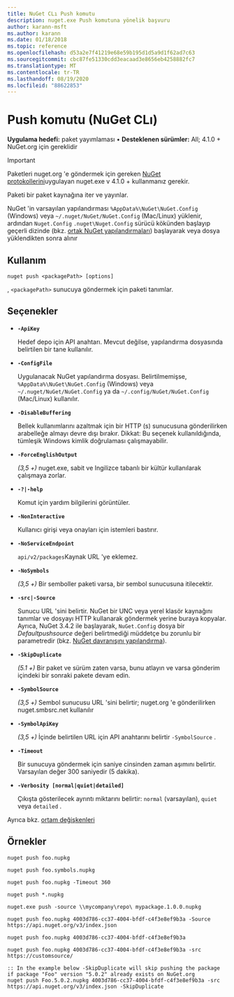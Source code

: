```yaml
---
title: NuGet CLı Push komutu
description: nuget.exe Push komutuna yönelik başvuru
author: karann-msft
ms.author: karann
ms.date: 01/18/2018
ms.topic: reference
ms.openlocfilehash: d53a2e7f41219e68e59b195d1d5a9d1f62ad7c63
ms.sourcegitcommit: cbc87fe51330cdd3eacaad3e8656eb4258882fc7
ms.translationtype: MT
ms.contentlocale: tr-TR
ms.lasthandoff: 08/19/2020
ms.locfileid: "88622853"
---
```

# <a name="push-command-nuget-cli"></a>Push komutu (NuGet CLı)

**Uygulama hedefi:** paket yayımlaması &bullet; **Desteklenen sürümler:** All; 4.1.0 + NuGet.org için gereklidir

> [!Important]
> Paketleri nuget.org 'e göndermek için gereken [NuGet protokollerini](../../api/nuget-protocols.md)uygulayan nuget.exe v 4.1.0 + kullanmanız gerekir.

Paketi bir paket kaynağına iter ve yayınlar.

NuGet 'in varsayılan yapılandırması `%AppData%\NuGet\NuGet.Config` (Windows) veya `~/.nuget/NuGet/NuGet.Config` (Mac/Linux) yüklenir, ardından `Nuget.Config` `.nuget\Nuget.Config` sürücü kökünden başlayıp geçerli dizinde (bkz. [ortak NuGet yapılandırmaları](../../consume-packages/configuring-nuget-behavior.md)) başlayarak veya dosya yüklendikten sonra alınır

## <a name="usage"></a>Kullanım

```cli
nuget push <packagePath> [options]
```

, `<packagePath>` sunucuya göndermek için paketi tanımlar.

## <a name="options"></a>Seçenekler

- **`-ApiKey`**

  Hedef depo için API anahtarı. Mevcut değilse, yapılandırma dosyasında belirtilen bir tane kullanılır.

- **`-ConfigFile`**

  Uygulanacak NuGet yapılandırma dosyası. Belirtilmemişse, `%AppData%\NuGet\NuGet.Config` (Windows) veya `~/.nuget/NuGet/NuGet.Config` ya da `~/.config/NuGet/NuGet.Config` (Mac/Linux) kullanılır.

- **`-DisableBuffering`**

  Bellek kullanımlarını azaltmak için bir HTTP (s) sunucusuna gönderilirken arabelleğe almayı devre dışı bırakır. Dikkat: Bu seçenek kullanıldığında, tümleşik Windows kimlik doğrulaması çalışmayabilir.

- **`-ForceEnglishOutput`**

  *(3,5 +)* nuget.exe, sabit ve Ingilizce tabanlı bir kültür kullanılarak çalışmaya zorlar.

- **`-?|-help`**

  Komut için yardım bilgilerini görüntüler.

- **`-NonInteractive`**

  Kullanıcı girişi veya onayları için istemleri bastırır.

- **`-NoServiceEndpoint`**

  `api/v2/packages`Kaynak URL 'ye eklemez.

- **`-NoSymbols`**

  *(3,5 +)* Bir semboller paketi varsa, bir sembol sunucusuna itilecektir.

- **`-src|-Source`**

  Sunucu URL 'sini belirtir. NuGet bir UNC veya yerel klasör kaynağını tanımlar ve dosyayı HTTP kullanarak göndermek yerine buraya kopyalar.  Ayrıca, NuGet 3.4.2 ile başlayarak, `NuGet.Config` dosya bir *Defaultpushsource* değeri belirtmediği müddetçe bu zorunlu bir parametredir (bkz. [NuGet davranışını yapılandırma](../../consume-packages/configuring-nuget-behavior.md)).

- **`-SkipDuplicate`**

  *(5.1 +)* Bir paket ve sürüm zaten varsa, bunu atlayın ve varsa gönderim içindeki bir sonraki pakete devam edin.

- **`-SymbolSource`**

  *(3,5 +)* Sembol sunucusu URL 'sini belirtir; nuget.org 'e gönderilirken nuget.smbsrc.net kullanılır

- **`-SymbolApiKey`**

  *(3,5 +)* İçinde belirtilen URL için API anahtarını belirtir `-SymbolSource` .

- **`-Timeout`**

  Bir sunucuya göndermek için saniye cinsinden zaman aşımını belirtir. Varsayılan değer 300 saniyedir (5 dakika).

- **`-Verbosity [normal|quiet|detailed]`**

  Çıkışta gösterilecek ayrıntı miktarını belirtir: `normal` (varsayılan), `quiet` veya `detailed` .


Ayrıca bkz. [ortam değişkenleri](cli-ref-environment-variables.md)

## <a name="examples"></a>Örnekler

```cli
nuget push foo.nupkg

nuget push foo.symbols.nupkg

nuget push foo.nupkg -Timeout 360

nuget push *.nupkg

nuget.exe push -source \\mycompany\repo\ mypackage.1.0.0.nupkg

nuget push foo.nupkg 4003d786-cc37-4004-bfdf-c4f3e8ef9b3a -Source https://api.nuget.org/v3/index.json

nuget push foo.nupkg 4003d786-cc37-4004-bfdf-c4f3e8ef9b3a

nuget push foo.nupkg 4003d786-cc37-4004-bfdf-c4f3e8ef9b3a -src https://customsource/

:: In the example below -SkipDuplicate will skip pushing the package if package "Foo" version "5.0.2" already exists on NuGet.org
nuget push Foo.5.0.2.nupkg 4003d786-cc37-4004-bfdf-c4f3e8ef9b3a -src https://api.nuget.org/v3/index.json -SkipDuplicate
```
